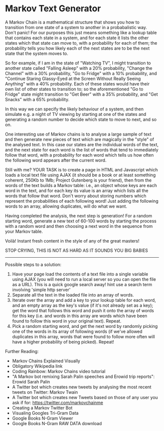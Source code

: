 # Markov Text Generator

A Markov Chain is a mathematical structure that shows you how to transition from one state of a system to another in a probabalistic way. Don't panic! For our purposes this just means something like a lookup table that contains each state in a system, and for each state it lists the other states which that state can move to, with a probability for each of them; the probability tells you how likely each of the next states are to be the next state that the system moves to.

So for example, if I am in the state of "Watching TV", I might transition to another state called "Falling Asleep" with a 20% probability, "Change the Channel" with a 30% probability, "Go to Fridge" with a 10% probability, and "Continue Staring Glassy-Eyed at the Screen Without Really Seeing Anything" with a 40% probability. Each of these states would have their own list of other states to transition to; so the aforementioned "Go to Fridge" state might transition to "Get Beer" with a 35% probability, and "Get Snacks" with a 65% probability.

In this way we can specify the likely behaviour of a system, and then simulate e.g. a night of TV viewing by starting at one of the states and generating a random number to decide which state to move to next, and so on.

One interesting use of Markov chains is to analyse a large sample of text and then generate new pieces of text which are magically in the "style" of the analysed text. In this case our states are the individual words of the text, and the next state for each word is the list of words that tend to immediately follow that word, with a probability for each word which tells us how often the following word appears after the current word.

Still with me? YOUR TASK is to create a page in HTML and Javascript which loads a local text file using AJAX (it should be a book or at least something coherent, 250Kb to 1Mb; Project Gutenberg is your friend), then from the words of the text builds a Markov table: i.e., an object whose keys are each word in the text, and for each key its value is an array which lists all the words that follow that word. Don't worry about storing numbers which represent the probabilities of each following word! Just adding the following words to an array, allowing duplicates, will do what we want.

Having completed the analysis, the next step is generation! For a random starting word, generate a new text of 60-100 words by starting the process with a random word and then choosing a next word in the sequence from your Markov table.

Voilà! Instant fresh content in the style of any of the great masters!

STOP CRYING, THIS IS NOT AS HARD AS IT SOUNDS YOU BIG BABIES


---

Possible steps to a solution:

1. Have your page load the contents of a text file into a single variable using AJAX (you will need to run a local server so you can open the file as a URL). This is a quick google search away! hint use a search term involving 'simple http server'
2. Separate all the text in the loaded file into an array of words.
3. Iterate over the array and add a key to your lookup table for each word, and an empty array as the key's value (if it's not already set as a key); get the word that follows this word and push it onto the array of words for this key (i.e. and words in this array are words which have been found to follow this word in your original text). Repeat.
4. Pick a random starting word, and get the next word by randomly picking one of the words in its array of following words (if we've allowed duplicates in this array, words that were found to follow more often will have a higher probability of being picked). Repeat!

Further Reading:

- Markov Chains Explained Visually
- Obligatory Wikipedia link
- Coding Rainbow: Markov Chains video tutorial
- "A Markov bot remixing Sarah Palin speeches and Erowid trip reports": Erowid Sarah Palin
- A Twitter bot which creates new tweets by analysing the most recent tweets on Twitter: Markov Twain
- A Twitter bot which creates new Tweets based on those of any user you ask if for: https://twitter.com/markovchainme
- Creating a Markov Twitter Bot
- Visualing Googles Tri-Gram Data
- Google Books N-Gram Viewer
- Google Books N-Gram RAW DATA download
